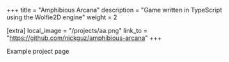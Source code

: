 +++
title = "Amphibious Arcana"
description = "Game written in TypeScript using the Wolfie2D engine"
weight = 2

[extra]
local_image = "/projects/aa.png"
link_to = "https://github.com/nickguz/amphibious-arcana"
+++

Example project page
